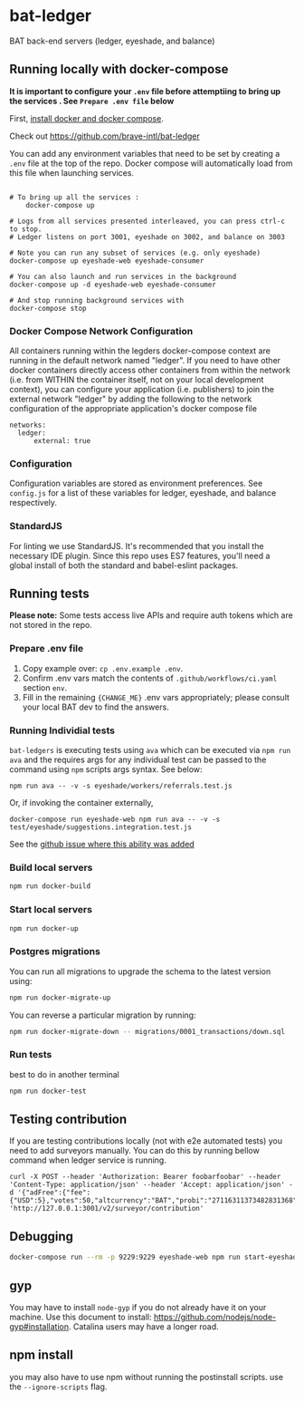 # bat-ledger
BAT back-end servers (ledger, eyeshade, and balance)

## Running locally with docker-compose
**It is important to configure your `.env` file before attemptiing to bring up the services . See `Prepare .env file` below**

First, [install docker and docker compose](https://docs.docker.com/compose/install/).

Check out https://github.com/brave-intl/bat-ledger

You can add any environment variables that need to be set by creating a `.env`
file at the top of the repo. Docker compose will automatically load from this
file when launching services.

```

# To bring up all the services :
    docker-compose up

# Logs from all services presented interleaved, you can press ctrl-c to stop.
# Ledger listens on port 3001, eyeshade on 3002, and balance on 3003

# Note you can run any subset of services (e.g. only eyeshade)
docker-compose up eyeshade-web eyeshade-consumer

# You can also launch and run services in the background
docker-compose up -d eyeshade-web eyeshade-consumer

# And stop running background services with
docker-compose stop
```

### Docker Compose Network Configuration

All containers running within the legders docker-compose context are running in the default network named "ledger".  If you need to have other docker containers
directly access other containers from within the network (i.e. from WITHIN the container itself, not on your local development context), you can configure your application (i.e. publishers) to join the external network "ledger" by adding the following to the network configuration of the appropriate application's docker compose file


```
networks:
  ledger:
      external: true
```

### Configuration
Configuration variables are stored as environment preferences. See `config.js` for a list of these variables for ledger, eyeshade, and balance respectively.

### StandardJS
For linting we use StandardJS. It's recommended that you install the necessary IDE plugin. Since this repo uses ES7 features, you'll need a global install of both the standard and babel-eslint packages.


## Running tests

**Please note:** Some tests access live APIs and require auth tokens which are not stored in the repo.

### Prepare .env file

1. Copy example over: `cp .env.example .env`.
2. Confirm .env vars match the contents of `.github/workflows/ci.yaml` section `env`.
3. Fill in the remaining `{CHANGE_ME}` .env vars appropriately; please consult your local BAT dev to find the answers.

### Running Individial tests

`bat-ledgers` is executing tests using `ava` which can be executed via `npm run ava` and the requires args for any individual test can be passed to the command using `npm` scripts args syntax.  See below:

`npm run ava -- -v -s eyeshade/workers/referrals.test.js`

Or, if invoking the container externally,

`docker-compose run eyeshade-web npm run ava -- -v -s test/eyeshade/suggestions.integration.test.js`

See the [github issue where this ability was added](https://github.com/npm/npm/pull/5518)


### Build local servers

```sh
npm run docker-build
```

### Start local servers

```sh
npm run docker-up
```
### Postgres migrations

You can run all migrations to upgrade the schema to the latest version using:

```sh
npm run docker-migrate-up
```

You can reverse a particular migration by running:

```sh
npm run docker-migrate-down -- migrations/0001_transactions/down.sql
```

### Run tests
best to do in another terminal

```sh
npm run docker-test
```

## Testing contribution

If you are testing contributions locally (not with e2e automated tests) you need to add surveyors manually.
You can do this by running bellow command when ledger service is running.
```
curl -X POST --header 'Authorization: Bearer foobarfoobar' --header 'Content-Type: application/json' --header 'Accept: application/json' -d '{"adFree":{"fee":{"USD":5},"votes":50,"altcurrency":"BAT","probi":"27116311373482831368"}}' 'http://127.0.0.1:3001/v2/surveyor/contribution'
```

## Debugging
```sh
docker-compose run --rm -p 9229:9229 eyeshade-web npm run start-eyeshade -- --inspect=0.0.0.0
```

## gyp

You may have to install `node-gyp` if you do not already have it on your machine. Use this document to install: https://github.com/nodejs/node-gyp#installation. Catalina users may have a longer road.

## npm install
you may also have to use npm without running the postinstall scripts. use the `--ignore-scripts` flag.
